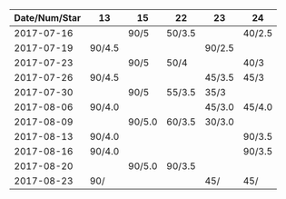 Date/Num/Star   |  13    | 15     | 22     | 23     | 24
----------------|--------|--------|--------|--------|--------
2017-07-16      |        | 90/5   | 50/3.5 |        | 40/2.5
2017-07-19      | 90/4.5 |        |        | 90/2.5 |
2017-07-23      |        | 90/5   | 50/4   |        | 40/3
2017-07-26      | 90/4.5 |        |        | 45/3.5 | 45/3
2017-07-30      |        | 90/5   | 55/3.5 | 35/3   |  
2017-08-06      | 90/4.0 |        |        | 45/3.0 | 45/4.0
2017-08-09      |        | 90/5.0 | 60/3.5 | 30/3.0 |  
2017-08-13      | 90/4.0 |        |        |        | 90/3.5
2017-08-16      | 90/4.0 |        |        |        | 90/3.5
2017-08-20      |        | 90/5.0 | 90/3.5 |        |  
2017-08-23      | 90/    |        |        | 45/    | 45/   

